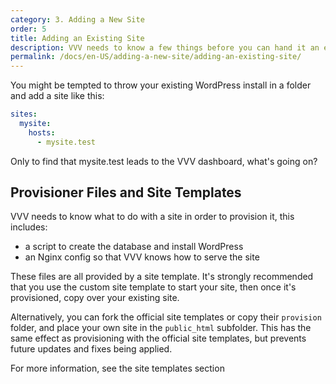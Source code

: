 ```yaml
---
category: 3. Adding a New Site
order: 5
title: Adding an Existing Site
description: VVV needs to know a few things before you can hand it an existing site.
permalink: /docs/en-US/adding-a-new-site/adding-an-existing-site/
---
```


You might be tempted to throw your existing WordPress install in a folder and add a site like this:

```yaml
sites:
  mysite:
    hosts:
      - mysite.test
```

Only to find that mysite.test leads to the VVV dashboard, what's going on?

## Provisioner Files and Site Templates

VVV needs to know what to do with a site in order to provision it, this includes:

 - a script to create the database and install WordPress
 - an Nginx config so that VVV knows how to serve the site

These files are all provided by a site template. It's strongly recommended that you use the custom site template to start your site, then once it's provisioned, copy over your existing site.

Alternatively, you can fork the official site templates or copy their `provision` folder, and place your own site in the `public_html` subfolder. This has the same effect as provisioning with the official site templates, but prevents future updates and fixes being applied.

For more information, see the site templates section
